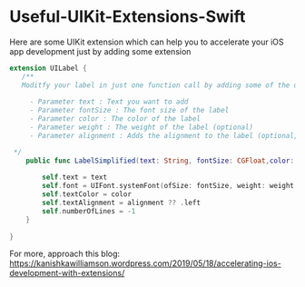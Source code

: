 # Useful-UIKit-Extensions-Swift

Here are some UIKit extension which can help you to accelerate your iOS app development just by adding some extension 


```Swift
extension UILabel {
   /**
   Moditfy your label in just one function call by adding some of the questions answers
     
     - Parameter text : Text you want to add
     - Parameter fontSize : The font size of the label
     - Parameter color : The color of the label
     - Parameter weight : The weight of the label (optional)
     - Parameter alignment : Adds the alignment to the label (optional, the default is left)

 */
    public func LabelSimplified(text: String, fontSize: CGFloat,color: UIColor,weight: UIFont.Weight? , alignment: NSTextAlignment?){
        
        self.text = text
        self.font = UIFont.systemFont(ofSize: fontSize, weight: weight ?? UIFont.Weight.regular)
        self.textColor = color
        self.textAlignment = alignment ?? .left
        self.numberOfLines = -1
    }
    
}
```


For more, approach this blog: 
https://kanishkawilliamson.wordpress.com/2019/05/18/accelerating-ios-development-with-extensions/


